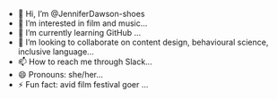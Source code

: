 - 👋 Hi, I’m @JenniferDawson-shoes
- 👀 I’m interested in film and music...
- 🌱 I’m currently learning GitHub ...
- 💞️ I’m looking to collaborate on content design, behavioural science, inclusive language...
- 📫 How to reach me through Slack...
- 😄 Pronouns: she/her...
- ⚡ Fun fact: avid film festival goer ...

<!---
JenniferDawson-shoes/JenniferDawson-shoes is a ✨ special ✨ repository because its `README.md` (this file) appears on your GitHub profile.
You can click the Preview link to take a look at your changes.
--->
